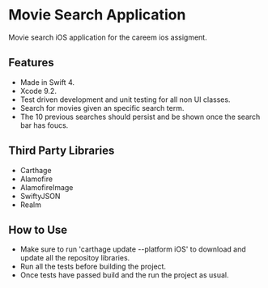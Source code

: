 # Movie Search Application

Movie search iOS application for the careem ios assigment.

## Features

- Made in Swift 4.
- Xcode 9.2.
- Test driven development and unit testing for all non UI classes.
- Search for movies given an specific search term.
- The 10 previous searches should persist and be shown once the search bar has foucs.

## Third Party Libraries

- Carthage
- Alamofire
- AlamofireImage
- SwiftyJSON
- Realm

## How to Use

- Make sure to run 'carthage update --platform iOS' to download and update all the repositoy libraries.
- Run all the tests before building the project.
- Once tests have passed build and the run the project as usual.

